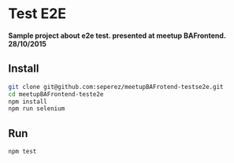 # Test E2E
**Sample project about e2e test. presented at meetup BAFrontend. 28/10/2015**

## Install

```bash
git clone git@github.com:seperez/meetupBAFrotend-testse2e.git
cd meetupBAFrontend-teste2e
npm install
npm run selenium
```

## Run
```bash
npm test
```
